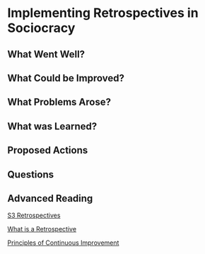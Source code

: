 # Implementing Retrospectives in Sociocracy

## What Went Well?

## What Could be Improved?

## What Problems Arose?

## What was Learned?

## Proposed Actions

## Questions

## Advanced Reading

[S3 Retrospectives](https://patterns.sociocracy30.org/retrospective.html)

[What is a Retrospective](https://www.teamretro.com/retrospectives/agile-retrospective)

[Principles of Continuous Improvement](https://patterns.sociocracy30.org/principle-continuous-improvement.html)